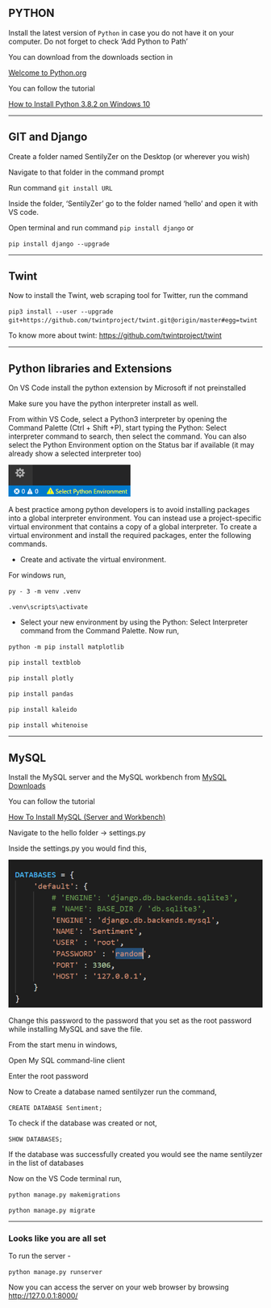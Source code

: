 ## PYTHON

Install the latest version of `Python` in case you do not have it on your computer. Do not forget to check  ‘Add Python to Path’

You can download from the downloads section in  

[Welcome to Python.org](https://www.python.org/)

You can follow the tutorial 

[How to Install Python 3.8.2 on Windows 10](https://youtu.be/UvcQlPZ8ecA)

---------------------------------------
## GIT and Django

Create a folder named SentilyZer on the Desktop (or wherever you wish)

Navigate to that folder in the command prompt

Run command `git install URL`

Inside the folder, ‘SentilyZer’ go to the folder named ‘hello’ and open it with VS code. 

Open terminal and run command `pip install django` or

`pip install django --upgrade`

---------------------------------------
## Twint

Now to install the Twint, web scraping tool for Twitter, run the command

`pip3 install --user --upgrade git+https://github.com/twintproject/twint.git@origin/master#egg=twint`

To know more about twint: <https://github.com/twintproject/twint>

---------------------------------------
## Python libraries and Extensions

On VS Code install the python extension by Microsoft if not preinstalled

Make sure you have the python interpreter install as well.

From within VS Code, select a Python3 interpreter by opening the Command Palette (Ctrl + Shift +P), start typing the Python: Select interpreter command to search, then select the command. You can also select the Python Environment option on the Status bar if available (it may already show a selected interpreter too)

![No interpreter selected](Aspose.Words.83d7c7ae-9f22-4dc1-8287-39b8df4b74c1.002.png)

A best practice among python developers is to avoid installing packages into a global interpreter environment. You can instead use a project-specific virtual environment that contains a copy of a global interpreter. To create a virtual environment and install the required packages, enter the following commands.

- Create and activate the virtual environment.

For windows run, 

`py - 3 -m venv .venv`

`.venv\scripts\activate`

- Select your new environment by using the Python: Select Interpreter command from the Command Palette. Now run,

`python -m pip install matplotlib`

`pip install textblob`

`pip install plotly`

`pip install pandas`

`pip install kaleido`

`pip install whitenoise`

---------------------------------------
## MySQL

Install the MySQL server and the MySQL workbench from [MySQL Downloads](https://www.mysql.com/downloads/)

You can follow the tutorial

[How To Install MySQL (Server and Workbench)](https://youtu.be/u96rVINbAUI)



Navigate to the hello folder -> settings.py

Inside the settings.py you would find this,

![](1.png)

Change this password to the password that you set as the root password while installing MySQL and save the file.

From the start menu in windows,

Open My SQL command-line client

Enter the root password

Now to Create a database named sentilyzer run the command,

`CREATE DATABASE Sentiment;`

To check if the database was created or not,

`SHOW DATABASES;`

If the database was successfully created you would see the name sentilyzer in the list of databases

Now on the VS Code terminal run,

`python manage.py makemigrations`

`python manage.py migrate`


---------------------------------------
### Looks like you are all set

To run the server - 

`python manage.py runserver`

Now you can access the server on your web browser by browsing <http://127.0.0.1:8000/>


